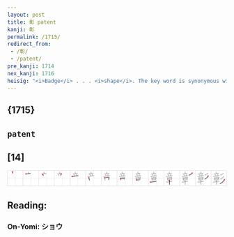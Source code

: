 ```yaml
---
layout: post
title: 彰 patent
kanji: 彰
permalink: /1715/
redirect_from:
 - /彰/
 - /patent/
pre_kanji: 1714
nex_kanji: 1716
heisig: "<i>Badge</i> . . . <i>shape</i>. The key word is synonymous with "clear" or "openly expressed.""
---
```


## {1715}

## `patent`

## [14]

<div class="stroke"><img src="../images/E5BDB0.png" /></div>

## Reading:

### On-Yomi: ショウ
